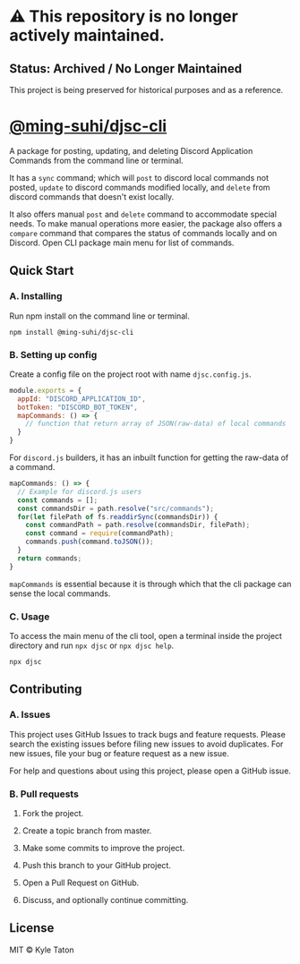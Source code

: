 # ⚠️ This repository is no longer actively maintained.
## Status: Archived / No Longer Maintained

This project is being preserved for historical purposes and as a reference.

# **[@ming-suhi/djsc-cli](https://github.com/ming-suhi/djsc-cli)**
A package for posting, updating, and deleting Discord Application Commands from the command line or terminal. 

It has a `sync` command; which will `post` to discord local commands not posted, `update` to discord commands modified locally, and `delete` from discord commands that doesn't exist locally.

It also offers manual `post` and `delete` command to accommodate special needs. To make manual operations more easier, the package also offers a `compare` command that compares the status of commands locally and on Discord. Open CLI package main menu for list of commands.

## Quick Start
### A. Installing

Run npm install on the command line or terminal.
```
npm install @ming-suhi/djsc-cli
```

### B. Setting up config

Create a config file on the project root with name `djsc.config.js`.
```js
module.exports = {
  appId: "DISCORD_APPLICATION_ID",
  botToken: "DISCORD_BOT_TOKEN",
  mapCommands: () => {
    // function that return array of JSON(raw-data) of local commands
  }
}
``` 

For `discord.js` builders, it has an inbuilt function for getting the raw-data of a command.
```js
mapCommands: () => {
  // Example for discord.js users
  const commands = [];
  const commandsDir = path.resolve("src/commands");
  for(let filePath of fs.readdirSync(commandsDir)) {
    const commandPath = path.resolve(commandsDir, filePath);
    const command = require(commandPath);
    commands.push(command.toJSON());
  }
  return commands;
}
```
`mapCommands` is essential because it is through which that the cli package can sense the local commands.

### C. Usage
To access the main menu of the cli tool, open a terminal inside the project directory and run `npx djsc` or `npx djsc help`.
```
npx djsc
```

## Contributing
### A. Issues
This project uses GitHub Issues to track bugs and feature requests. Please search the existing issues before filing new issues to avoid duplicates. For new issues, file your bug or feature request as a new issue.

For help and questions about using this project, please open a GitHub issue.

### B. Pull requests

1. Fork the project.

2. Create a topic branch from master.

3. Make some commits to improve the project.

4. Push this branch to your GitHub project.

5. Open a Pull Request on GitHub.

6. Discuss, and optionally continue committing.


## License
MIT © Kyle Taton